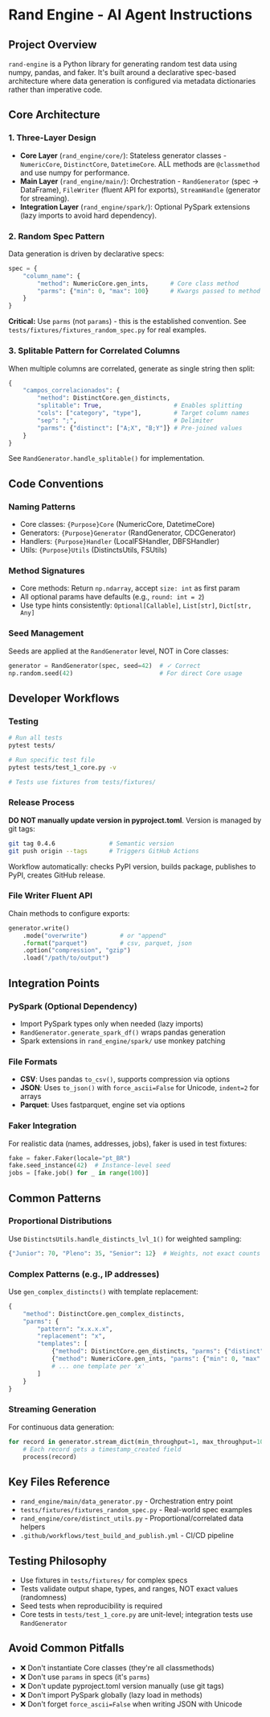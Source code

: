 # Rand Engine - AI Agent Instructions

## Project Overview
`rand-engine` is a Python library for generating random test data using numpy, pandas, and faker. It's built around a declarative spec-based architecture where data generation is configured via metadata dictionaries rather than imperative code.

## Core Architecture

### 1. Three-Layer Design
- **Core Layer** (`rand_engine/core/`): Stateless generator classes - `NumericCore`, `DistinctCore`, `DatetimeCore`. ALL methods are `@classmethod` and use numpy for performance.
- **Main Layer** (`rand_engine/main/`): Orchestration - `RandGenerator` (spec → DataFrame), `FileWriter` (fluent API for exports), `StreamHandle` (generator for streaming).
- **Integration Layer** (`rand_engine/spark/`): Optional PySpark extensions (lazy imports to avoid hard dependency).

### 2. Random Spec Pattern
Data generation is driven by declarative specs:
```python
spec = {
    "column_name": {
        "method": NumericCore.gen_ints,      # Core class method
        "parms": {"min": 0, "max": 100}      # Kwargs passed to method
    }
}
```
**Critical:** Use `parms` (not `params`) - this is the established convention. See `tests/fixtures/fixtures_random_spec.py` for real examples.

### 3. Splitable Pattern for Correlated Columns
When multiple columns are correlated, generate as single string then split:
```python
{
    "campos_correlacionados": {
        "method": DistinctCore.gen_distincts,
        "splitable": True,                    # Enables splitting
        "cols": ["category", "type"],         # Target column names
        "sep": ";",                           # Delimiter
        "parms": {"distinct": ["A;X", "B;Y"]} # Pre-joined values
    }
}
```
See `RandGenerator.handle_splitable()` for implementation.

## Code Conventions

### Naming Patterns
- Core classes: `{Purpose}Core` (NumericCore, DatetimeCore)
- Generators: `{Purpose}Generator` (RandGenerator, CDCGenerator)
- Handlers: `{Purpose}Handler` (LocalFSHandler, DBFSHandler)
- Utils: `{Purpose}Utils` (DistinctsUtils, FSUtils)

### Method Signatures
- Core methods: Return `np.ndarray`, accept `size: int` as first param
- All optional params have defaults (e.g., `round: int = 2`)
- Use type hints consistently: `Optional[Callable]`, `List[str]`, `Dict[str, Any]`

### Seed Management
Seeds are applied at the `RandGenerator` level, NOT in Core classes:
```python
generator = RandGenerator(spec, seed=42)  # ✓ Correct
np.random.seed(42)                        # For direct Core usage
```

## Developer Workflows

### Testing
```bash
# Run all tests
pytest tests/

# Run specific test file
pytest tests/test_1_core.py -v

# Tests use fixtures from tests/fixtures/
```

### Release Process
**DO NOT manually update version in pyproject.toml**. Version is managed by git tags:
```bash
git tag 0.4.6               # Semantic version
git push origin --tags      # Triggers GitHub Actions
```
Workflow automatically: checks PyPI version, builds package, publishes to PyPI, creates GitHub release.

### File Writer Fluent API
Chain methods to configure exports:
```python
generator.write()
    .mode("overwrite")         # or "append"
    .format("parquet")         # csv, parquet, json
    .option("compression", "gzip")
    .load("/path/to/output")
```

## Integration Points

### PySpark (Optional Dependency)
- Import PySpark types only when needed (lazy imports)
- `RandGenerator.generate_spark_df()` wraps pandas generation
- Spark extensions in `rand_engine/spark/` use monkey patching

### File Formats
- **CSV**: Uses pandas `to_csv()`, supports compression via options
- **JSON**: Uses `to_json()` with `force_ascii=False` for Unicode, `indent=2` for arrays
- **Parquet**: Uses fastparquet, engine set via options

### Faker Integration
For realistic data (names, addresses, jobs), faker is used in test fixtures:
```python
fake = faker.Faker(locale="pt_BR")
fake.seed_instance(42)  # Instance-level seed
jobs = [fake.job() for _ in range(100)]
```

## Common Patterns

### Proportional Distributions
Use `DistinctsUtils.handle_distincts_lvl_1()` for weighted sampling:
```python
{"Junior": 70, "Pleno": 35, "Senior": 12}  # Weights, not exact counts
```

### Complex Patterns (e.g., IP addresses)
Use `gen_complex_distincts()` with template replacement:
```python
{
    "method": DistinctCore.gen_complex_distincts,
    "parms": {
        "pattern": "x.x.x.x",
        "replacement": "x",
        "templates": [
            {"method": DistinctCore.gen_distincts, "parms": {"distinct": ["172", "192"]}},
            {"method": NumericCore.gen_ints, "parms": {"min": 0, "max": 255}},
            # ... one template per 'x'
        ]
    }
}
```

### Streaming Generation
For continuous data generation:
```python
for record in generator.stream_dict(min_throughput=1, max_throughput=10):
    # Each record gets a timestamp_created field
    process(record)
```

## Key Files Reference
- `rand_engine/main/data_generator.py` - Orchestration entry point
- `tests/fixtures/fixtures_random_spec.py` - Real-world spec examples
- `rand_engine/core/distinct_utils.py` - Proportional/correlated data helpers
- `.github/workflows/test_build_and_publish.yml` - CI/CD pipeline

## Testing Philosophy
- Use fixtures in `tests/fixtures/` for complex specs
- Tests validate output shape, types, and ranges, NOT exact values (randomness)
- Seed tests when reproducibility is required
- Core tests in `tests/test_1_core.py` are unit-level; integration tests use `RandGenerator`

## Avoid Common Pitfalls
- ❌ Don't instantiate Core classes (they're all classmethods)
- ❌ Don't use `params` in specs (it's `parms`)
- ❌ Don't update pyproject.toml version manually (use git tags)
- ❌ Don't import PySpark globally (lazy load in methods)
- ❌ Don't forget `force_ascii=False` when writing JSON with Unicode
